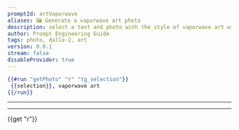 ```yaml
---
promptId: artVaporwave
aliases: 🖼️ Generate a vaporwave art photo
description: select a text and photo with the style of vaporwave art will be generated using Dalle-2
author: Prompt Engineering Guide
tags: photo, dalle-2, art
version: 0.0.1
stream: false
disableProvider: true
---
```

```handlebars
{{#run "getPhoto" "r" "tg_selection"}}
 {{selection}}, vaporwave art
{{/run}}
```
***
***
{{get "r"}}
